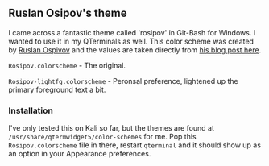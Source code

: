 ## Ruslan Osipov's theme

I came across a fantastic theme called 'rosipov' in Git-Bash for Windows. I wanted to use it in my QTerminals as well. This color scheme was created by [Ruslan Ospivov](https://www.rosipov.com) and the values are taken directly from [his blog post here](https://www.rosipov.com/blog/mintty-color-scheme-cygwin/).

`Rosipov.colorscheme` - The original.

`Rosipov-lightfg.colorscheme` - Peronsal preference, lightened up the primary foreground text a bit.

### Installation

I've only tested this on Kali so far, but the themes are found at `/usr/share/qtermwidget5/color-schemes` for me. Pop this `Rosipov.colorscheme` file in there, restart `qterminal` and it should show up as an option in your Appearance preferences.
